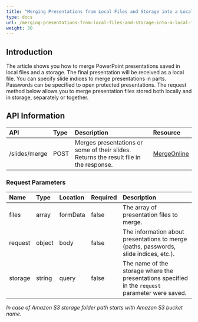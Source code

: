```yaml
---
title: "Merging Presentations from Local Files and Storage into a Local File"
type: docs
url: /merging-presentations-from-local-files-and-storage-into-a-local-file/
weight: 30
---
```


## **Introduction**

The article shows you how to merge PowerPoint presentations saved in local files and a storage. The final presentation will be received as a local file. You can specify slide indices to merge presentations in parts. Passwords can be specified to open protected presentations. The request method below allows you to merge presentation files stored both locally and in storage, separately or together.

## **API Information**

|**API**|**Type**|**Description**|**Resource**|
| :- | :- | :- | :- |
|/slides/merge|POST|Merges presentations or some of their slides. Returns the result file in the response.|[MergeOnline](https://apireference.aspose.cloud/slides/#/MergeDocument/MergeOnline)|

### **Request Parameters**

|**Name**|**Type**|**Location**|**Required**|**Description**|
| :- | :- | :- | :- | :- |
|files|array|formData|false|The array of presentation files to merge.|
|request|object|body|false|The information about presentations to merge (paths, passwords, slide indices, etc.).|
|storage|string|query|false|The name of the storage where the presentations specified in the `request` parameter were saved.|

*In case of Amazon S3 storage folder path starts with Amazon S3 bucket name.*

